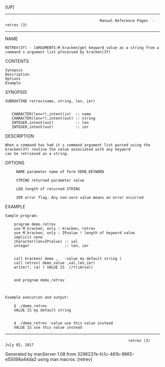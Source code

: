 [UP]

-----------------------------------------------------------------------------------------------------------------------------------
                                               Manual Reference Pages  - retrev (3)
-----------------------------------------------------------------------------------------------------------------------------------
                                                                 
NAME

    RETREV(3f) - [ARGUMENTS:M_kracken]get keyword value as a string from a command s argument list processed by kracken(3f)

CONTENTS

    Synopsis
    Description
    Options
    Example

SYNOPSIS

    SUBROUTINE retrev(name, string, len, ier)


       CHARACTER(len=*),intent(in)  :: name
       CHARACTER(len=*),intent(out) :: string
       INTEGER,intent(out)          :: len
       INTEGER,intent(out)          :: ier



DESCRIPTION

    When a command has had it s command argument list parsed using the kracken(3f) routine the value associated with any keyword
    can be retrieved as a string.

OPTIONS

         NAME parameter name of form VERB_KEYWORD

         STRING returned parameter value

         LEN length of returned STRING

         IER error flag. Any non-zero value means an error occurred

EXAMPLE

    Sample program:

        program demo_retrev
        use M_kracken, only : kracken, retrev
        use M_kracken, only : IPvalue ! length of keyword value
        implicit none
        character(len=IPvalue) :: val
        integer                :: len, ier


        call kracken( demo ,   -value my default string )
        call retrev( demo_value ,val,len,ier)
        write(*, (a) ) VALUE IS  //trim(val)


        end program demo_retrev



    Example execution and output:

        $ ./demo_retrev
        VALUE IS my default string


        $ ./demo_retrev -value use this value instead
        VALUE IS use this value instead



-----------------------------------------------------------------------------------------------------------------------------------

                                                            retrev (3)                                                July 02, 2017

Generated by manServer 1.08 from 3296237e-fc1c-461b-9965-e55098a44da2 using man macros.
                                                             [retrev]
